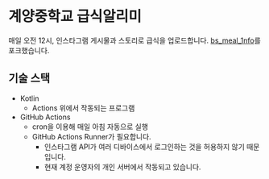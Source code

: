 # 계양중학교 급식알리미

매일 오전 12시, 인스타그램 게시물과 스토리로 급식을 업로드합니다. [bs_meal_1nfo](https://github.com/Bruce0203/bs_meal_1nfo)를 포크했습니다.

## 기술 스택

- Kotlin
  - Actions 위에서 작동되는 프로그램
- GitHub Actions
  - cron을 이용해 매일 아침 자동으로 실행
  - GitHub Actions Runner가 필요합니다.
    - 인스타그램 API가 여러 디바이스에서 로그인하는 것을 허용하지 않기 때문입니다.
    - 현재 계정 운영자의 개인 서버에서 작동되고 있습니다.